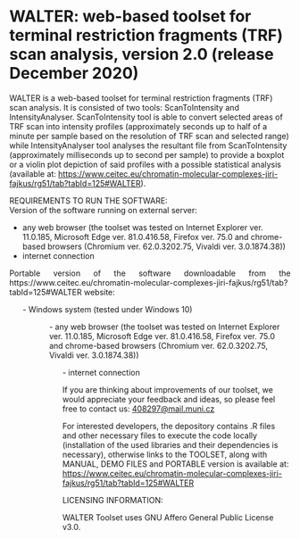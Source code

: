 # WALTER: web-based toolset for terminal restriction fragments (TRF) scan analysis, version 2.0 (release December 2020)
WALTER is a web-based toolset for terminal restriction fragments (TRF) scan analysis. It is consisted of two tools: ScanToIntensity and IntensityAnalyser. ScanToIntensity tool is able to convert selected areas of TRF scan into intensity profiles (approximately seconds up to half of a minute per sample based on the resolution of TRF scan and selected range) while IntensityAnalyser tool analyses the resultant file from ScanToIntensity (approximately milliseconds up to second per sample) to provide a boxplot or a violin plot depiction of said profiles with a possible statistical analysis (available at: https://www.ceitec.eu/chromatin-molecular-complexes-jiri-fajkus/rg51/tab?tabId=125#WALTER).

REQUIREMENTS TO RUN THE SOFTWARE: <br />
Version of the software running on external server:
- any web browser (the toolset was tested on Internet Explorer ver. 11.0.185, Microsoft Edge ver. 81.0.416.58, Firefox ver. 75.0 and chrome-based browsers (Chromium ver. 62.0.3202.75, Vivaldi ver. 3.0.1874.38))
- internet connection <br />
<p style="text-align: justify">Portable version of the software downloadable from the https://www.ceitec.eu/chromatin-molecular-complexes-jiri-fajkus/rg51/tab?tabId=125#WALTER website:</p>
<ul> - Windows system (tested under Windows 10) <ul/> 
<ul> - any web browser (the toolset was tested on Internet Explorer ver. 11.0.185, Microsoft Edge ver. 81.0.416.58, Firefox ver. 75.0 and chrome-based browsers (Chromium ver. 62.0.3202.75, Vivaldi ver. 3.0.1874.38))
<ul> - internet connection

If you are thinking about improvements of our toolset, we would appreciate your feedback and ideas, so please feel free to contact us: 408297@mail.muni.cz

For interested developers, the depository contains .R files and other necessary files to execute the code locally (installation of the used libraries and their dependencies is necessary), otherwise links to the TOOLSET, along with MANUAL, DEMO FILES and PORTABLE version is available at: 
https://www.ceitec.eu/chromatin-molecular-complexes-jiri-fajkus/rg51/tab?tabId=125#WALTER

LICENSING INFORMATION: 

WALTER Toolset uses GNU Affero General Public License v3.0.
